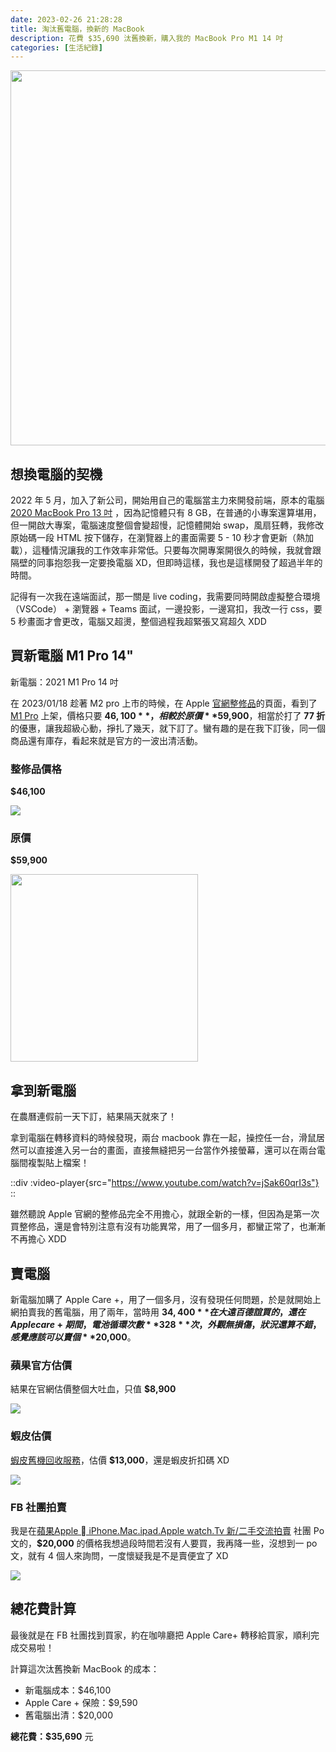 ```yaml
---
date: 2023-02-26 21:28:28
title: 淘汰舊電腦，換新的 MacBook
description: 花費 $35,690 汰舊換新，購入我的 MacBook Pro M1 14 吋
categories: [生活紀錄]
---
```


<img src="https://i.imgur.com/INbUpfk.png" width="600">

## 想換電腦的契機

2022 年 5 月，加入了新公司，開始用自己的電腦當主力來開發前端，原本的電腦 [2020 MacBook Pro 13 吋](https://support.apple.com/kb/SP818?locale=zh_TW) ，因為記憶體只有 8 GB，在普通的小專案還算堪用，但一開啟大專案，電腦速度整個會變超慢，記憶體開始 swap，風扇狂轉，我修改原始碼一段 HTML 按下儲存，在瀏覽器上的畫面需要 5 - 10 秒才會更新（熱加載），這種情況讓我的工作效率非常低。只要每次開專案開很久的時候，我就會跟隔壁的同事抱怨我一定要換電腦 XD，但即時這樣，我也是這樣開發了超過半年的時間。

記得有一次我在遠端面試，那一關是 live coding，我需要同時開啟虛擬整合環境（VSCode） + 瀏覽器 + Teams 面試，一邊投影，一邊寫扣，我改一行 css，要 5 秒畫面才會更改，電腦又超燙，整個過程我超緊張又寫超久 XDD

## 買新電腦 M1 Pro 14"

新電腦：2021 M1 Pro 14 吋

在 2023/01/18 趁著 M2 pro 上市的時候，在 Apple [官網整修品](https://www.apple.com/tw/shop/refurbished/mac/macbook-pro-16gb)的頁面，看到了 [M1 Pro](https://support.apple.com/kb/SP854?locale=zh_TW) 上架，價格只要 **$46,100**，相較於原價 **$59,900**，相當於打了 **77 折**的優惠，讓我超級心動，掙扎了幾天，就下訂了。蠻有趣的是在我下訂後，同一個商品還有庫存，看起來就是官方的一波出清活動。

### 整修品價格

**$46,100**

![](https://i.imgur.com/AAoxqWz.jpg)

### 原價

**$59,900**

<img src="https://i.imgur.com/QkMbFgZ.png" width="300" >

## 拿到新電腦

在農曆連假前一天下訂，結果隔天就來了！

拿到電腦在轉移資料的時候發現，兩台 macbook 靠在一起，操控任一台，滑鼠居然可以直接進入另一台的畫面，直接無縫把另一台當作外接螢幕，還可以在兩台電腦間複製貼上檔案！

::div
 :video-player{src="https://www.youtube.com/watch?v=jSak60qrI3s"}
::

雖然聽說 Apple 官網的整修品完全不用擔心，就跟全新的一樣，但因為是第一次買整修品，還是會特別注意有沒有功能異常，用了一個多月，都蠻正常了，也漸漸不再擔心 XDD

## 賣電腦

新電腦加購了 Apple Care +，用了一個多月，沒有發現任何問題，於是就開始上網拍賣我的舊電腦，用了兩年，當時用 **$34,400** 在大遠百德誼買的，還在 Apple care + 期間，電池循環次數 **328** 次，外觀無損傷，狀況還算不錯，感覺應該可以賣個 **$20,000**。

### 蘋果官方估價

結果在官網估價整個大吐血，只值 **$8,900**

![](https://i.imgur.com/UDRZvq6.png)

### 蝦皮估價

[蝦皮舊機回收服務](https://shopee.tw/m/tradeintest)，估價 **$13,000**，還是蝦皮折扣碼 XD

![](https://i.imgur.com/fSu0ps8.png)

### FB 社團拍賣

我是在[蘋果Apple  iPhone.Mac.ipad.Apple watch.Tv 新/二手交流拍賣](https://www.facebook.com/groups/1704458599779581/) 社團 Po 文的，**$20,000** 的價格我想過段時間若沒有人要買，我再降一些，沒想到一 po 文，就有 4 個人來詢問，一度懷疑我是不是賣便宜了 XD

![](https://i.imgur.com/1PX73Mb.png)

## 總花費計算

最後就是在 FB 社團找到買家，約在咖啡廳把 Apple Care+ 轉移給買家，順利完成交易啦！

計算這次汰舊換新 MacBook 的成本：

- 新電腦成本：$46,100
- Apple Care + 保險：$9,590
- 舊電腦出清：$20,000

**總花費：$35,690** 元
